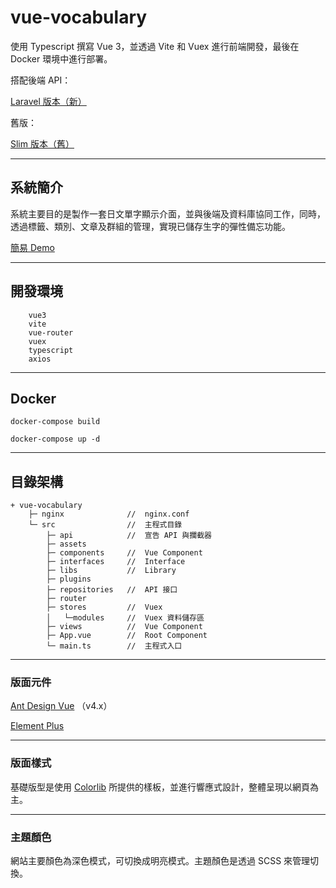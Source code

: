 # vue-vocabulary

使用 Typescript 撰寫 Vue 3，並透過 Vite 和 Vuex 進行前端開發，最後在 Docker 環境中進行部署。

搭配後端 API：

[Laravel 版本（新）](https://github.com/tk50486yui/laravel-vocabulary.git)

舊版：

[Slim 版本（舊）](https://github.com/tk50486yui/slim-vocabulary.git)

----
## 系統簡介

系統主要目的是製作一套日文單字顯示介面，並與後端及資料庫協同工作，同時，透過標籤、類別、文章及群組的管理，實現已儲存生字的彈性備忘功能。

[簡易 Demo](https://vue.yuex.site/vue-vocabulary/)

----
## 開發環境

``` 
    vue3
    vite
    vue-router 
    vuex
    typescript
    axios
``` 
----
## Docker

``` 
docker-compose build
``` 

``` 
docker-compose up -d
``` 
----
## 目錄架構
```    
+ vue-vocabulary
    ├─ nginx              //  nginx.conf
    └─ src                //  主程式目錄
        ├─ api            //  宣告 API 與攔截器
        ├─ assets
        ├─ components     //  Vue Component
        ├─ interfaces     //  Interface
        ├─ libs           //  Library
        ├─ plugins
        ├─ repositories   //  API 接口
        ├─ router
        ├─ stores         //  Vuex
        │   └─modules     //  Vuex 資料儲存區
        ├─ views          //  Vue Component
        ├─ App.vue        //  Root Component
        └─ main.ts        //  主程式入口
```

----
### 版面元件

[Ant Design Vue](https://www.antdv.com/docs/vue/introduce) （v4.x）

[Element Plus](https://element-plus.org/en-US/)

----
### 版面樣式

基礎版型是使用 [Colorlib](https://colorlib.com/) 所提供的樣板，並進行響應式設計，整體呈現以網頁為主。

----
### 主題顏色

網站主要顏色為深色模式，可切換成明亮模式。主題顏色是透過 SCSS 來管理切換。
